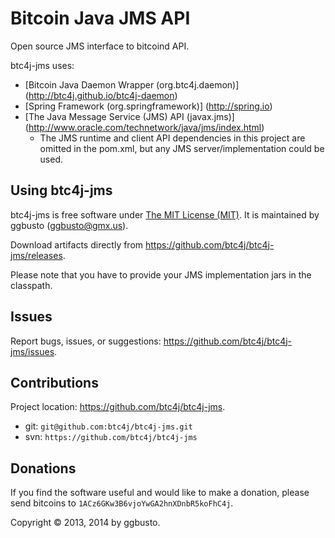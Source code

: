 Bitcoin Java JMS API
====================
Open source JMS interface to bitcoind API.

btc4j-jms uses:
* [Bitcoin Java Daemon Wrapper (org.btc4j.daemon)] (http://btc4j.github.io/btc4j-daemon)
* [Spring Framework (org.springframework)] (http://spring.io)
* [The Java Message Service (JMS) API (javax.jms)] (http://www.oracle.com/technetwork/java/jms/index.html)
  * The JMS runtime and client API dependencies in this project are omitted in the pom.xml, but any JMS server/implementation could be used. 

Using btc4j-jms
--------------
btc4j-jms is free software under [The MIT License (MIT)](http://opensource.org/licenses/MIT/ "The MIT License (MIT)"). It is maintained by ggbusto (ggbusto@gmx.us).

Download artifacts directly from https://github.com/btc4j/btc4j-jms/releases.

Please note that you have to provide your JMS implementation jars in the classpath.

Issues
------
Report bugs, issues, or suggestions: https://github.com/btc4j/btc4j-jms/issues.

Contributions
-------------
Project location: https://github.com/btc4j/btc4j-jms.
* git: `git@github.com:btc4j/btc4j-jms.git`
* svn: `https://github.com/btc4j/btc4j-jms`

Donations
---------
If you find the software useful and would like to make a donation, please send bitcoins to `1ACz6GKw3B6vjoYwGA2hnXDnbR5koFhC4j`.

Copyright &copy; 2013, 2014 by ggbusto.